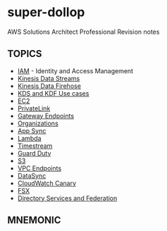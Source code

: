 # super-dollop
AWS Solutions Architect Professional Revision notes

## TOPICS

- [IAM](iam.md) - Identity and Access Management
- [Kinesis Data Streams](kds.md)
- [Kinesis Data Firehose](kdf.md)
- [KDS and KDF Use cases](kds_vs_kdf.md)
- [EC2](ec2.md)
- [PrivateLink](privatelink.md)
- [Gateway Endpoints](gateway_endpoints.md)
- [Organizations](organizations.md)
- [App Sync](app_sync.md])
- [Lambda](lambda.md)
- [Timestream](timestream.md)
- [Guard Duty](guard_duty.md)
- [S3](s3.md)
- [VPC Endpoints](vpce.md)
- [DataSync](datasync.md)
- [CloudWatch Canary](canary.md)
- [FSX](fsx.md)
- [Directory Services and Federation](directory_services.md)


## MNEMONIC


